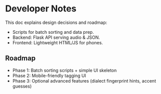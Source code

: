# Developer Notes

This doc explains design decisions and roadmap:
- Scripts for batch sorting and data prep.
- Backend: Flask API serving audio & JSON.
- Frontend: Lightweight HTML/JS for phones.

## Roadmap
- Phase 1: Batch sorting scripts + simple UI skeleton
- Phase 2: Mobile-friendly tagging UI
- Phase 3: Optional advanced features (dialect fingerprint hints, accent guesses)
